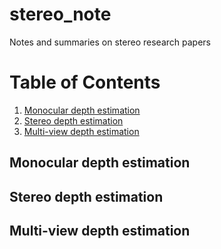 # stereo_note
Notes and summaries on stereo research papers

# Table of Contents
1. [Monocular depth estimation](#monocular)
2. [Stereo depth estimation](#stereo)
3. [Multi-view depth estimation](#mvs)


## Monocular depth estimation<a name="monocular"></a>
## Stereo depth estimation<a name="stereo"></a>
## Multi-view depth estimation<a name="mvs"></a>
